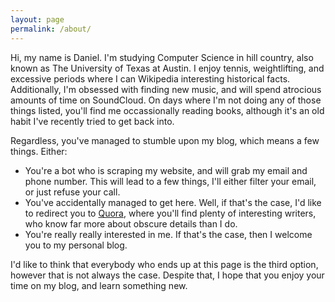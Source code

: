 ```yaml
---
layout: page
permalink: /about/
---
```


Hi, my name is Daniel. I'm studying Computer Science in hill country, also known as The University of Texas at Austin. I enjoy tennis, weightlifting, and excessive periods where I can Wikipedia interesting historical facts. Additionally, I'm obsessed with finding new music, and will spend atrocious amounts of time on SoundCloud. On days where I'm not doing any of those things listed, you'll find me occassionally reading books, although it's an old habit I've recently tried to get back into.


Regardless, you've managed to stumble upon my blog, which means a few things. Either: 

* You're a bot who is scraping my website, and will grab my email and phone number. This will lead to a few things, I'll either filter your email, or just refuse your call. 
* You've accidentally managed to get here. Well, if that's the case, I'd like to redirect you to [Quora], where you'll find plenty of interesting writers, who know far more about obscure details than I do. 
* You're really really interested in me. If that's the case, then I welcome you to my personal blog.

I'd like to think that everybody who ends up at this page is the third option, however that is not always the case. Despite that, I hope that you enjoy your time on my blog, and learn something new.

[Quora]: <https://quora.com> 




 
